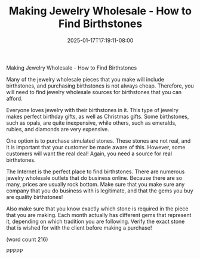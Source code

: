 ﻿---
title: "Making Jewelry Wholesale - How to Find Birthstones"
date: 2025-01-17T17:19:11-08:00
description: "Jewelry Wholesale Tips for Web Success"
featured_image: "/images/Jewelry Wholesale.jpg"
tags: ["Jewelry Wholesale"]
---

Making Jewelry Wholesale - How to Find Birthstones

Many of the jewelry wholesale pieces that you 
make will include birthstones, and purchasing 
birthstones is not always cheap. Therefore, you will 
need to find jewelry wholesale sources for 
birthstones that you can afford.

Everyone loves jewelry with their birthstones in it. 
This type of jewelry makes perfect birthday gifts, as 
well as Christmas gifts. Some birthstones, such 
as opals, are quite inexpensive, while others, such 
as emeralds, rubies, and diamonds are very 
expensive.

One option is to purchase simulated stones. These 
stones are not real, and it is important that your 
customer be made aware of this. However, some 
customers will want the real deal! Again, you need 
a source for real birthstones.

The Internet is the perfect place to find birthstones. 
There are numerous jewelry wholesale outlets that 
do business online. Because there are so many, 
prices are usually rock bottom. Make sure that you 
make sure any company that you do business with 
is legitimate, and that the gems you buy are quality 
birthstones! 

Also make sure that you know exactly which stone 
is required in the piece that you are making. Each 
month actually has different gems that represent it, 
depending on which tradition you are following. 
Verify the exact stone that is wished for with the 
client before making a purchase!

(word count 216)

PPPPP

